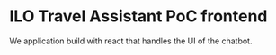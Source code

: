 # ILO Travel Assistant PoC frontend

We application build with react that handles the UI of the chatbot.
